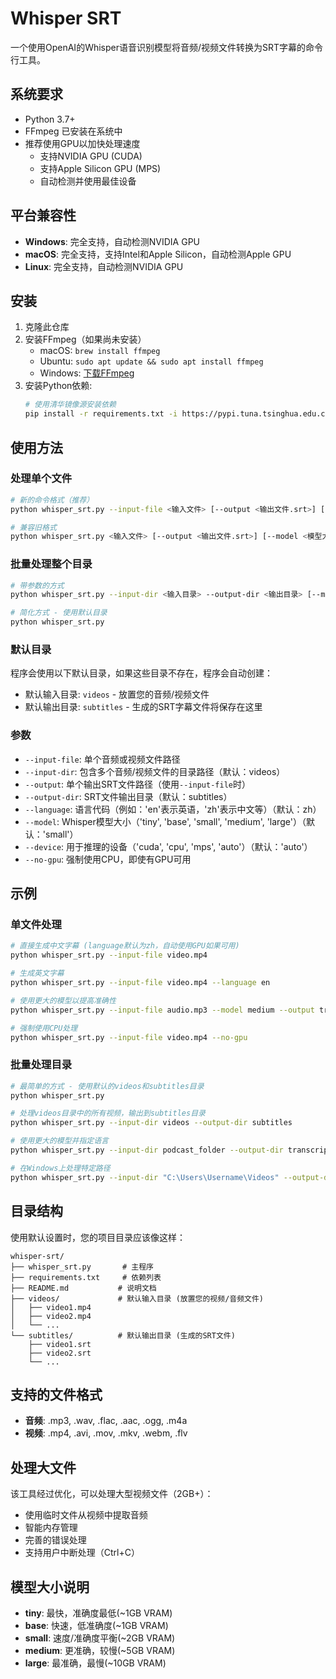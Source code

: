 # Whisper SRT

一个使用OpenAI的Whisper语音识别模型将音频/视频文件转换为SRT字幕的命令行工具。

## 系统要求

- Python 3.7+
- FFmpeg 已安装在系统中
- 推荐使用GPU以加快处理速度
  - 支持NVIDIA GPU (CUDA)
  - 支持Apple Silicon GPU (MPS)
  - 自动检测并使用最佳设备

## 平台兼容性

- **Windows**: 完全支持，自动检测NVIDIA GPU
- **macOS**: 完全支持，支持Intel和Apple Silicon，自动检测Apple GPU
- **Linux**: 完全支持，自动检测NVIDIA GPU

## 安装

1. 克隆此仓库
2. 安装FFmpeg（如果尚未安装）
   - macOS: `brew install ffmpeg`
   - Ubuntu: `sudo apt update && sudo apt install ffmpeg`
   - Windows: [下载FFmpeg](https://ffmpeg.org/download.html)
3. 安装Python依赖:
   ```bash
   # 使用清华镜像源安装依赖
   pip install -r requirements.txt -i https://pypi.tuna.tsinghua.edu.cn/simple
   ```

## 使用方法

### 处理单个文件

```bash
# 新的命令格式（推荐）
python whisper_srt.py --input-file <输入文件> [--output <输出文件.srt>] [--model <模型大小>] [--language <语言代码>] [--device <设备>]

# 兼容旧格式
python whisper_srt.py <输入文件> [--output <输出文件.srt>] [--model <模型大小>] [--language <语言代码>] [--device <设备>]
```

### 批量处理整个目录

```bash
# 带参数的方式
python whisper_srt.py --input-dir <输入目录> --output-dir <输出目录> [--model <模型大小>] [--language <语言代码>] [--device <设备>]

# 简化方式 - 使用默认目录
python whisper_srt.py
```

### 默认目录

程序会使用以下默认目录，如果这些目录不存在，程序会自动创建：

- 默认输入目录: `videos` - 放置您的音频/视频文件
- 默认输出目录: `subtitles` - 生成的SRT字幕文件将保存在这里

### 参数

- `--input-file`: 单个音频或视频文件路径
- `--input-dir`: 包含多个音频/视频文件的目录路径（默认：videos）
- `--output`: 单个输出SRT文件路径（使用`--input-file`时）
- `--output-dir`: SRT文件输出目录（默认：subtitles）
- `--language`: 语言代码（例如：'en'表示英语，'zh'表示中文等）（默认：zh）
- `--model`: Whisper模型大小（'tiny', 'base', 'small', 'medium', 'large'）（默认：'small'）
- `--device`: 用于推理的设备（'cuda', 'cpu', 'mps', 'auto'）（默认：'auto'）
- `--no-gpu`: 强制使用CPU，即使有GPU可用

## 示例

### 单文件处理

```bash
# 直接生成中文字幕 (language默认为zh，自动使用GPU如果可用)
python whisper_srt.py --input-file video.mp4

# 生成英文字幕
python whisper_srt.py --input-file video.mp4 --language en

# 使用更大的模型以提高准确性
python whisper_srt.py --input-file audio.mp3 --model medium --output transcript.srt

# 强制使用CPU处理
python whisper_srt.py --input-file video.mp4 --no-gpu
```

### 批量处理目录

```bash
# 最简单的方式 - 使用默认的videos和subtitles目录
python whisper_srt.py

# 处理videos目录中的所有视频，输出到subtitles目录
python whisper_srt.py --input-dir videos --output-dir subtitles

# 使用更大的模型并指定语言
python whisper_srt.py --input-dir podcast_folder --output-dir transcripts --model medium --language en

# 在Windows上处理特定路径
python whisper_srt.py --input-dir "C:\Users\Username\Videos" --output-dir "C:\Users\Username\Subtitles"
```

## 目录结构

使用默认设置时，您的项目目录应该像这样：

```
whisper-srt/
├── whisper_srt.py       # 主程序
├── requirements.txt     # 依赖列表
├── README.md           # 说明文档
├── videos/             # 默认输入目录 (放置您的视频/音频文件)
│   ├── video1.mp4
│   ├── video2.mp4
│   └── ...
└── subtitles/          # 默认输出目录 (生成的SRT文件)
    ├── video1.srt
    ├── video2.srt
    └── ...
```

## 支持的文件格式

- **音频**: .mp3, .wav, .flac, .aac, .ogg, .m4a
- **视频**: .mp4, .avi, .mov, .mkv, .webm, .flv

## 处理大文件

该工具经过优化，可以处理大型视频文件（2GB+）：
- 使用临时文件从视频中提取音频
- 智能内存管理
- 完善的错误处理
- 支持用户中断处理（Ctrl+C）

## 模型大小说明

- **tiny**: 最快，准确度最低(~1GB VRAM)
- **base**: 快速，低准确度(~1GB VRAM)
- **small**: 速度/准确度平衡(~2GB VRAM)
- **medium**: 更准确，较慢(~5GB VRAM)
- **large**: 最准确，最慢(~10GB VRAM) 